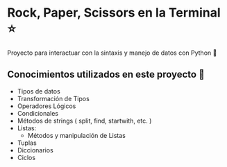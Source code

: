 # Rock, Paper, Scissors en la Terminal ⭐️

Proyecto para interactuar con la sintaxis y manejo de datos con Python 🐍

## Conocimientos utilizados en este proyecto 🌱

- Tipos de datos
- Transformación de Tipos
- Operadores Lógicos
- Condicionales
- Métodos de strings ( split, find, startwith, etc. )
- Listas:
  - Métodos y manipulación de Listas
- Tuplas
- Diccionarios
- Ciclos
